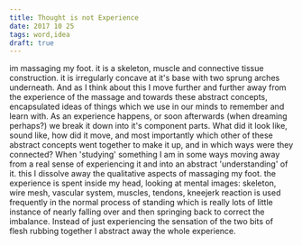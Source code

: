 ```yaml
---
title: Thought is not Experience
date: 2017 10 25
tags: word,idea
draft: true
---
```


im massaging my foot. it is a skeleton, muscle and connective tissue construction. it is irregularly concave at it's base with two sprung arches underneath. And as I think about this I move further and further away from the experience of the massage and towards these abstract concepts, encapsulated ideas of things which we use in our minds to remember and learn with. As an experience happens, or soon afterwards (when dreaming perhaps?) we break it down into it's component parts. What did it look like, sound like, how did it move, and most importantly which other of these abstract concepts went together to make it up, and in which ways were they connected? When 'studying' something I am in some ways moving away from a real sense of experiencing it and into an abstract 'understanding' of it. this I dissolve away the qualitative aspects of massaging my foot. the experience is spent inside my head, looking at mental images: skeleton, wire mesh, vascular system, muscles, tendons, kneejerk reaction is used frequently in the normal process of standing which is really lots of little instance of nearly falling over and then springing back to correct the imbalance. Instead of just experiencing the sensation of the two bits of flesh rubbing together I abstract away the whole experience.
